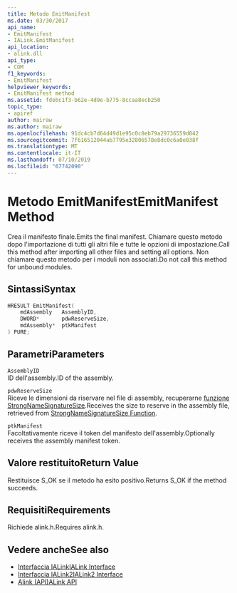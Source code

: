 ```yaml
---
title: Metodo EmitManifest
ms.date: 03/30/2017
api_name:
- EmitManifest
- IALink.EmitManifest
api_location:
- alink.dll
api_type:
- COM
f1_keywords:
- EmitManifest
helpviewer_keywords:
- EmitManifest method
ms.assetid: fdebc1f3-b62e-4d9e-b775-8ccaa8ecb250
topic_type:
- apiref
author: mairaw
ms.author: mairaw
ms.openlocfilehash: 91dc4cb7d64d49d1e95c0c8eb79a29736559d842
ms.sourcegitcommit: 7f616512044ab7795e32806578e8dc0c6a0e038f
ms.translationtype: MT
ms.contentlocale: it-IT
ms.lasthandoff: 07/10/2019
ms.locfileid: "67742090"
---
```

# <a name="emitmanifest-method"></a><span data-ttu-id="c7534-102">Metodo EmitManifest</span><span class="sxs-lookup"><span data-stu-id="c7534-102">EmitManifest Method</span></span>
<span data-ttu-id="c7534-103">Crea il manifesto finale.</span><span class="sxs-lookup"><span data-stu-id="c7534-103">Emits the final manifest.</span></span> <span data-ttu-id="c7534-104">Chiamare questo metodo dopo l'importazione di tutti gli altri file e tutte le opzioni di impostazione.</span><span class="sxs-lookup"><span data-stu-id="c7534-104">Call this method after importing all other files and setting all options.</span></span> <span data-ttu-id="c7534-105">Non chiamare questo metodo per i moduli non associati.</span><span class="sxs-lookup"><span data-stu-id="c7534-105">Do not call this method for unbound modules.</span></span>  
  
## <a name="syntax"></a><span data-ttu-id="c7534-106">Sintassi</span><span class="sxs-lookup"><span data-stu-id="c7534-106">Syntax</span></span>  
  
```cpp  
HRESULT EmitManifest(  
    mdAssembly   AssemblyID,  
    DWORD*       pdwReserveSize,  
    mdAssembly*  ptkManifest  
) PURE;  
```  
  
## <a name="parameters"></a><span data-ttu-id="c7534-107">Parametri</span><span class="sxs-lookup"><span data-stu-id="c7534-107">Parameters</span></span>  
 `AssemblyID`  
 <span data-ttu-id="c7534-108">ID dell'assembly.</span><span class="sxs-lookup"><span data-stu-id="c7534-108">ID of the assembly.</span></span>  
  
 `pdwReserveSize`  
 <span data-ttu-id="c7534-109">Riceve le dimensioni da riservare nel file di assembly, recuperarne [funzione StrongNameSignatureSize](../../../../docs/framework/unmanaged-api/strong-naming/strongnamesignaturesize-function.md).</span><span class="sxs-lookup"><span data-stu-id="c7534-109">Receives the size to reserve in the assembly file, retrieved from [StrongNameSignatureSize Function](../../../../docs/framework/unmanaged-api/strong-naming/strongnamesignaturesize-function.md).</span></span>  
  
 `ptkManifest`  
 <span data-ttu-id="c7534-110">Facoltativamente riceve il token del manifesto dell'assembly.</span><span class="sxs-lookup"><span data-stu-id="c7534-110">Optionally receives the assembly manifest token.</span></span>  
  
## <a name="return-value"></a><span data-ttu-id="c7534-111">Valore restituito</span><span class="sxs-lookup"><span data-stu-id="c7534-111">Return Value</span></span>  
 <span data-ttu-id="c7534-112">Restituisce S_OK se il metodo ha esito positivo.</span><span class="sxs-lookup"><span data-stu-id="c7534-112">Returns S_OK if the method succeeds.</span></span>  
  
## <a name="requirements"></a><span data-ttu-id="c7534-113">Requisiti</span><span class="sxs-lookup"><span data-stu-id="c7534-113">Requirements</span></span>  
 <span data-ttu-id="c7534-114">Richiede alink.h.</span><span class="sxs-lookup"><span data-stu-id="c7534-114">Requires alink.h.</span></span>  
  
## <a name="see-also"></a><span data-ttu-id="c7534-115">Vedere anche</span><span class="sxs-lookup"><span data-stu-id="c7534-115">See also</span></span>

- [<span data-ttu-id="c7534-116">Interfaccia IALink</span><span class="sxs-lookup"><span data-stu-id="c7534-116">IALink Interface</span></span>](../../../../docs/framework/unmanaged-api/alink/ialink-interface.md)
- [<span data-ttu-id="c7534-117">Interfaccia IALink2</span><span class="sxs-lookup"><span data-stu-id="c7534-117">IALink2 Interface</span></span>](../../../../docs/framework/unmanaged-api/alink/ialink2-interface.md)
- [<span data-ttu-id="c7534-118">Alink (API)</span><span class="sxs-lookup"><span data-stu-id="c7534-118">ALink API</span></span>](../../../../docs/framework/unmanaged-api/alink/index.md)
